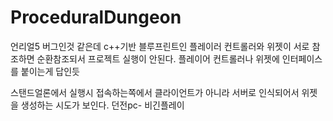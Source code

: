 # ProceduralDungeon
 
언리얼5 버그인것 같은데
c++기반 블루프린트인 플레이러 컨트롤러와 위젯이 서로 참조하면 순환참조되서 프로젝트 실행이 안된다.
플레이어 컨트롤러나 위젯에 인터페이스를 붙이는게 답인듯

스탠드얼론에서 실행시 접속하는쪽에서 클라이언트가 아니라 서버로 인식되어서 위젯을 생성하는 시도가 보인다.
던전pc- 비긴플레이